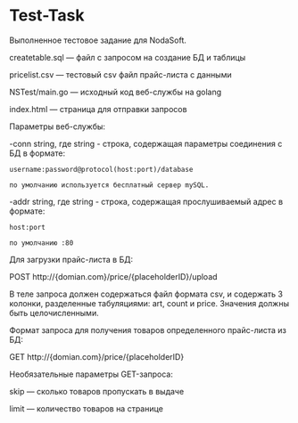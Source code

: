 # Test-Task
Выполненное тестовое задание для NodaSoft.

createtable.sql — файл с запросом на создание БД и таблицы

pricelist.csv — тестовый csv файл прайс-листа с данными

NSTest/main.go — исходный код веб-службы на golang

index.html — страница для отправки запросов

Параметры веб-службы:

  -conn string, где string - строка, содержащая параметры соединения с БД в формате:

    username:password@protocol(host:port)/database
  
    по умолчанию используется бесплатный сервер mySQL.

  -addr string, где string - строка, содержащая прослушиваемый адрес в формате:
  
    host:port
    
    по умолчанию :80

Для загрузки прайс-листа в БД:

  POST http://{domian.com}/price/{placeholderID}/upload
  
В теле запроса должен содержаться файл формата csv, и содержать 3 колонки, разделенные табуляциями: art, count и price. Значения должны быть целочисленными.


Формат запроса для получения товаров определенного прайс-листа из БД:

  GET http://{domian.com}/price/{placeholderID}
  
Необязательные параметры GET-запроса:

  skip — сколько товаров пропускать в выдаче
  
  limit — количество товаров на странице
